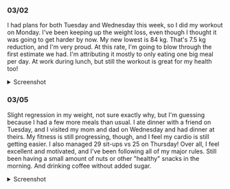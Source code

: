 ### 03/02
I had plans for both Tuesday and Wednesday this week, so I did my workout on Monday. I've been keeping up the weight loss, even though I thought it was going to get harder by now. My new lowest is 84 kg. That's 7.5 kg reduction, and I'm very proud. At this rate, I'm going to blow through the first estimate we had. I'm attributing it mostly to only eating one big meal per day. At work during lunch, but still the workout is great for my health too!

<details>
	<summary>Screenshot</summary>
	<img src="https://media.discordapp.net/attachments/810551417043419170/1080641498640547942/Screenshot_20230302-010324.png?width=641&height=1390" />
</details>

### 03/05
Slight regression in my weight, not sure exactly why, but I'm guessing because I had a few more meals than usual. I ate dinner with a friend on Tuesday, and I visited my mom and dad on Wednesday and had dinner at theirs. My fitness is still progressing, though, and I feel my cardio is still getting easier. I also managed 29 sit-ups vs 25 on Thursday! Over all, I feel excellent and motivated, and I've been following all of my major rules. Still been having a small amount of nuts or other "healthy" snacks in the morning. And drinking coffee without added sugar.

<details>
	<summary>Screenshot</summary>
	<img src="https://media.discordapp.net/attachments/810551417043419170/1081941715943960606/Screenshot_20230305-150956.png?width=641&height=1390" />
</details>
